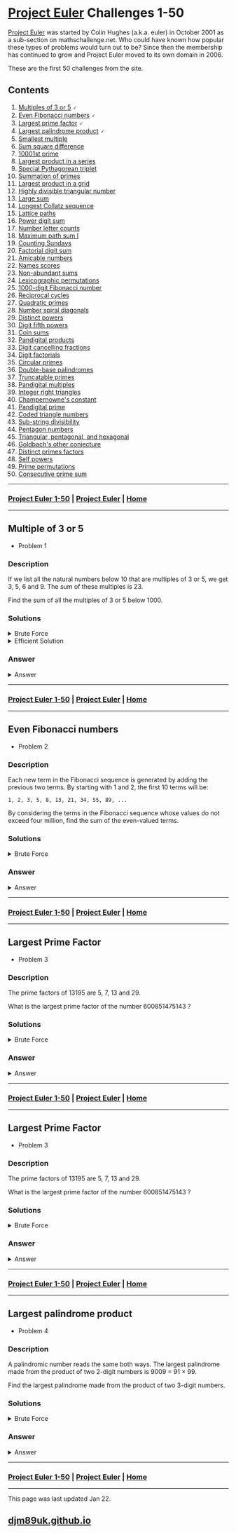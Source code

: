 # [Project Euler](./euler.md) Challenges 1-50

[Project Euler](https://projecteuler.net/) was started by Colin Hughes (a.k.a. euler) in October 2001 as a sub-section on mathschallenge.net. Who could have known how popular these types of problems would turn out to be? Since then the membership has continued to grow and Project Euler moved to its own domain in 2006.

These are the first 50 challenges from the site.

## Contents

1. [Multiples of 3 or 5](#multiples-of-3-or-5) 🗸
2. [Even Fibonacci numbers](#even-fibonacci-numbers) 🗸
3. [Largest prime factor](#largest-prime-factor) 🗸
4. [Largest palindrome product](#largest-palindrome-product) 🗸
5. [Smallest multiple](#smallest-multiple) 
6. [Sum square difference](#sum-square-difference) 
7. [10001st prime](#10001st-prime) 
8. [Largest product in a series](#largest-product-in-a-series) 
9. [Special Pythagorean triplet](#special-pythagorean-triplet) 
10. [Summation of primes](#summation-of-primes) 
11. [Largest product in a grid](#largest-product-in-a-grid) 
12. [Highly divisible triangular number](#highly-divisible-triangular-number) 
13. [Large sum](#large-sum) 
14. [Longest Collatz sequence](#longest-collatz-sequence) 
15. [Lattice paths](#lattice-paths) 
16. [Power digit sum](#power-digit-sum) 
17. [Number letter counts](#number-letter-counts) 
18. [Maximum path sum I](#maximum-path-sum-i) 
19. [Counting Sundays](#counting-sundays) 
20. [Factorial digit sum](#factorial-digit-sum) 
21. [Amicable numbers](#amicable-numbers) 
22. [Names scores](#names-scores) 
23. [Non-abundant sums](#non-abundant-sums) 
24. [Lexicographic permutations](#lexicographic-permutations) 
25. [1000-digit Fibonacci number](#1000-digit-fibonacci-number) 
26. [Reciprocal cycles](#reciprocal-cycles) 
27. [Quadratic primes](#quadratic-primes) 
28. [Number spiral diagonals](#number-spiral-diagonals) 
29. [Distinct powers](#distinct-powers) 
30. [Digit fifth powers](#digit-fifth-powers) 
31. [Coin sums](#coin-sums) 
32. [Pandigital products](#pandigital-products) 
33. [Digit cancelling fractions](#digit-cancelling-fractions) 
34. [Digit factorials](#digit-factorials) 
35. [Circular primes](#circular-primes) 
36. [Double-base palindromes](#double-base-palindromes) 
37. [Truncatable primes](#truncatable-primes) 
38. [Pandigital multiples](#pandigital-multiples) 
39. [Integer right triangles](#integer-right-triangles) 
40. [Champernowne's constant](#champernownes-constant) 
41. [Pandigital prime](#pandigital-prime) 
42. [Coded triangle numbers](#coded-triangle-numbers) 
43. [Sub-string divisibility](#sub-string-divisibility) 
44. [Pentagon numbers](#pentagon-numbers) 
45. [Triangular, pentagonal, and hexagonal](#triangular-pentagonal-and-hexagonal) 
46. [Goldbach's other conjecture](#goldbachs-other-conjecture) 
47. [Distinct primes factors](#distinct-primes-factors) 
48. [Self powers](#self-powers) 
49. [Prime permutations](#prime-permutations) 
50. [Consecutive prime sum](#consecutive-prime-sum) 

---

### [Project Euler 1-50](#contents) | [Project Euler](./euler.md) | [Home](./index.md)

---

## Multiple of 3 or 5

- Problem 1

### Description

If we list all the natural numbers below 10 that are multiples of 3 or 5, we get 3, 5, 6 and 9. The sum of these multiples is 23.

Find the sum of all the multiples of 3 or 5 below 1000.

### Solutions

<details>

<summary markdown="span">Brute Force</summary>

~~~py
print("Project Euler. Problem 1: Multiples of 3 or 5.")
total = 0
for i in range(1000):
    if i%3==0 or i%5==0:
        total += i

print("The sum of all the multiples of 3 or 5 below 1000 is: {}.".format(total))
~~~

~~~shell
$ python3 001_BF.py 
Project Euler. Problem 1: Multiples of 3 or 5.
The sum of all the multiples of 3 or 5 below 1000 is: 233168.
~~~

</details>

<details>

<summary markdown="span">Efficient Solution</summary>

We can calculate the sum of all multiple of a number by hand: the problem specifies we need to sum numbers below 1000 (up to 999) so we can find the number of multiples of an integer by dividing the maximum by an integer:

~~~
N_total = I_max / N:

N_3  = 999 / 3  = 333
N_5  = 999 / 5  = 199
N_15 = 999 / 15 = 66
~~~

The sum of all digits between A and B equal to the total count multiplied by the average.  The average of each number can be found:

~~~
Ave_N = (N(1) + N(max))/2

Ave_3  = (3+999)/2  = 501
Ave_5  = (5+995)/2  = 500
Ave_15 = (15+990)/2 = 502.5
~~~

Now the totals can be calculated:

~~~
T_3  = 333 x 501  = 166,833
T_5  = 199 x 500  =  99,500
T_15 = 66 x 502.5 =  33,165
~~~

Now we can summate the totals for the 3 and 5, however we will count multiples of both 3 and 5 twice, hence we should subtract the total of multiples of 15:

~~~
166,833 + 99,500 - 33,165 = 233,168
~~~

</details>

### Answer

<details>

<summary markdown="span">Answer</summary>

~~~
233,168
~~~

</details>

---

### [Project Euler 1-50](#contents) | [Project Euler](./euler.md) | [Home](./index.md)

---

## Even Fibonacci numbers

- Problem 2

### Description

Each new term in the Fibonacci sequence is generated by adding the previous two terms. By starting with 1 and 2, the first 10 terms will be:

~~~
1, 2, 3, 5, 8, 13, 21, 34, 55, 89, ...
~~~

By considering the terms in the Fibonacci sequence whose values do not exceed four million, find the sum of the even-valued terms.

### Solutions

<details>

<summary markdown="span">Brute Force</summary>

~~~py
print("Project Euler. Problem 2: Even Fibonacci numbers.")
a = 1
b = 1
total = 0
while True:
    c = a+b
    if c > 4000000:
        break
    elif c%2 == 0:
        total += c
    a = b
    b = c
    
print("The sum of all the even fibonacci numbers below 4,000,000 is: {}.".format(total))
~~~

~~~shell
$ python3 002_BF.py 
Project Euler. Problem 2: Even Fibonacci numbers.
The sum of all the even fibonacci numbers below 4,000,000 is: 4613732.
~~~

</details>


### Answer

<details>

<summary markdown="span">Answer</summary>

~~~
4,613,732
~~~

</details>

---

### [Project Euler 1-50](#contents) | [Project Euler](./euler.md) | [Home](./index.md)

---

## Largest Prime Factor

- Problem 3

### Description

The prime factors of 13195 are 5, 7, 13 and 29.

What is the largest prime factor of the number 600851475143 ?

### Solutions

<details>

<summary markdown="span">Brute Force</summary>

~~~py
import numpy as np
print("Project Euler. Problem 3: Largest Prime Factor.")
N = 600851475143
maxFactor = np.sqrt(N)
while N % 2 == 0:
    bigFactor = 2
    N = N/2
f = 3
while N > 1 and f < maxFactor:
    if N%f==0:
        N = N/f
        bigFactor = f
        while N%f ==0:
            N = N/f
        maxFactor = np.sqrt(N)
    f += 2
bigFactor = max(int(N),int(bigFactor))
print("maximum factor = {}".format(bigFactor))        
~~~

~~~shell
$ python3 003_BF.py 
Project Euler. Problem 3: Largest Prime Factor.
maximum factor = 6857
~~~

</details>


### Answer

<details>

<summary markdown="span">Answer</summary>

~~~
6857
~~~

</details>

---

### [Project Euler 1-50](#contents) | [Project Euler](./euler.md) | [Home](./index.md)

---

## Largest Prime Factor

- Problem 3

### Description

The prime factors of 13195 are 5, 7, 13 and 29.

What is the largest prime factor of the number 600851475143 ?

### Solutions

<details>

<summary markdown="span">Brute Force</summary>

~~~py
import numpy as np
print("Project Euler. Problem 3: Largest Prime Factor.")
N = 600851475143
maxFactor = np.sqrt(N)
while N % 2 == 0:
    bigFactor = 2
    N = N/2
f = 3
while N > 1 and f < maxFactor:
    if N%f==0:
        N = N/f
        bigFactor = f
        while N%f ==0:
            N = N/f
        maxFactor = np.sqrt(N)
    f += 2
bigFactor = max(int(N),int(bigFactor))
print("maximum factor = {}".format(bigFactor))        
~~~

~~~shell
$ python3 003_BF.py 
Project Euler. Problem 3: Largest Prime Factor.
maximum factor = 6857
~~~

</details>


### Answer

<details>

<summary markdown="span">Answer</summary>

~~~
6857
~~~

</details>

---

### [Project Euler 1-50](#contents) | [Project Euler](./euler.md) | [Home](./index.md)

---

## Largest palindrome product

- Problem 4

### Description

A palindromic number reads the same both ways. The largest palindrome made from the product of two 2-digit numbers is 9009 = 91 × 99.

Find the largest palindrome made from the product of two 3-digit numbers.

### Solutions

<details>

<summary markdown="span">Brute Force</summary>

~~~py
print("Project Euler. Problem 4: Largest Palindrome Product.")

done = 0
solution = 0

for i in range(10):
    for j in range(10):
        for k in range(10):
            a = str(9-i)
            b = str(9-j)
            c = str(9-k)
            dec_str = a+b+c+c+b+a
            NUM = int(dec_str)
            for l in range(999):
                x = 999-l
                if NUM%x==0:
                    y = int(NUM/x)
                    if y>99 and y < 1000:
                        solution = NUM
                        done = 1
                        break
                if NUM/x < 100:
                    break
                        
        if done == 1:
            break
    if done == 1:
        break

print("The largest palindromic number = {}.".format(solution))       
~~~

~~~shell
$ python3 004_BF.py 
Project Euler. Problem 4: Largest Palindrome Product.
The largest palindromic number = 906609.
~~~

</details>


### Answer

<details>

<summary markdown="span">Answer</summary>

~~~
906609
~~~

</details>

---

### [Project Euler 1-50](#contents) | [Project Euler](./euler.md) | [Home](./index.md)

---
This page was last updated Jan 22.
	
## [djm89uk.github.io](https://djm89uk.github.io)

